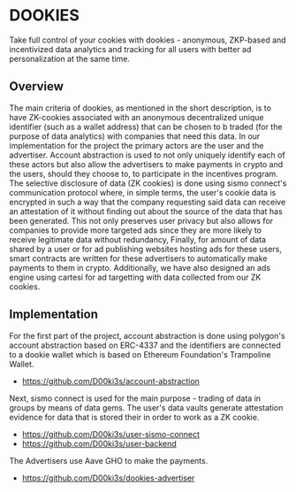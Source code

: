 # DOOKIES

Take full control of your cookies with dookies - anonymous, ZKP-based and incentivized data analytics and tracking for all users with better ad personalization at the same time.

## Overview
The main criteria of dookies, as mentioned in the short description, is to have ZK-cookies associated with an anonymous decentralized unique identifier (such as a wallet address) that can be chosen to b traded (for the purpose of data analytics) with companies that need this data. 
In our implementation for the project the primary actors are the user and the advertiser. Account abstraction is used to not only uniquely identify each of these actors but also allow the advertisers to make payments in crypto and the users, should they choose to, to participate in the incentives program.
The selective disclosure of data (ZK cookies) is done using sismo connect's communication protocol where, in simple terms, the user's cookie data is encrypted in such a way that the company requesting said data can receive an attestation of it without finding out about the source of the data that has been generated. This not only preserves user privacy but also allows for companies to provide more targeted ads since they are more likely to receive legitimate data without redundancy, 
Finally, for amount of data shared by a user or for ad publishing websites hosting ads for these users, smart contracts are written for these advertisers to automatically make payments to them in crypto.
Additionally, we have also designed an ads engine using cartesi for ad targetting with data collected from our ZK cookies.

## Implementation
For the first part of the project, account abstraction is done using polygon's account abstraction based on ERC-4337 and the identifiers are connected to a dookie wallet which is based on Ethereum Foundation's Trampoline Wallet. 
 - https://github.com/D00ki3s/account-abstraction 

Next, sismo connect is used for the main purpose - trading of data in groups by means of data gems. The user's data vaults generate attestation evidence for data that is stored their in order to work as a ZK cookie. 
 - https://github.com/D00ki3s/user-sismo-connect
 - https://github.com/D00ki3s/user-backend
 
The Advertisers use Aave GHO to make the payments.
 - https://github.com/D00ki3s/dookies-advertiser

